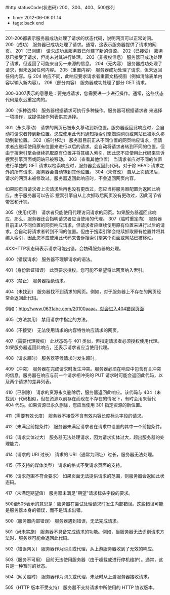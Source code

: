 #http statusCode(状态码) 200、300、400、500序列

- time: 2012-06-06 01:14
- tags: back end

---

201-206都表示服务器成功处理了请求的状态代码，说明网页可以正常访问。
200（成功）  服务器已成功处理了请求。通常，这表示服务器提供了请求的网页。
201（已创建）  请求成功且服务器已创建了新的资源。 
202（已接受）  服务器已接受了请求，但尚未对其进行处理。 
203（非授权信息）  服务器已成功处理了请求，但返回了可能来自另一来源的信息。 
204（无内容）  服务器成功处理了请求，但未返回任何内容。 
205（重置内容） 服务器成功处理了请求，但未返回任何内容。与 204 响应不同，此响应要求请求者重置文档视图（例如清除表单内容以输入新内容）。 
206（部分内容）  服务器成功处理了部分 GET 请求。

300-3007表示的意思是：要完成请求，您需要进一步进行操作。通常，这些状态代码是永远重定向的。

300（多种选择）  服务器根据请求可执行多种操作。服务器可根据请求者 来选择一项操作，或提供操作列表供其选择。 

301（永久移动）  请求的网页已被永久移动到新位置。服务器返回此响应时，会自动将请求者转到新位置。您应使用此代码通知搜索引擎蜘蛛网页或网站已被永久移动到新位置。 
302（临时移动） 服务器目前正从不同位置的网页响应请求，但请求者应继续使用原有位置来进行以后的请求。会自动将请求者转到不同的位置。但由于搜索引擎会继续抓取原有位置并将其编入索引，因此您不应使用此代码来告诉搜索引擎页面或网站已被移动。 
303（查看其他位置） 当请求者应对不同的位置进行单独的 GET 请求以检索响应时，服务器会返回此代码。对于除 HEAD 请求之外的所有请求，服务器会自动转到其他位置。 
304（未修改） 自从上次请求后，请求的网页未被修改过。服务器返回此响应时，不会返回网页内容。

如果网页自请求者上次请求后再也没有更改过，您应当将服务器配置为返回此响应。由于服务器可以告诉 搜索引擎自从上次抓取后网页没有更改过，因此可节省带宽和开销。 

305（使用代理） 请求者只能使用代理访问请求的网页。如果服务器返回此响应，那么，服务器还会指明请求者应当使用的代理。 
307（临时重定向）  服务器目前正从不同位置的网页响应请求，但请求者应继续使用原有位置来进行以后的请求。会自动将请求者转到不同的位置。但由于搜索引擎会继续抓取原有位置并将其编入索引，因此您不应使用此代码来告诉搜索引擎某个页面或网站已被移动。

4XXHTTP状态码表示请求可能出错，会妨碍服务器的处理。

400（错误请求） 服务器不理解请求的语法。 

401（身份验证错误） 此页要求授权。您可能不希望将此网页纳入索引。 

403（禁止） 服务器拒绝请求。

404（未找到） 服务器找不到请求的网页。例如，对于服务器上不存在的网页经常会返回此代码。

例如：http://www.0631abc.com/20100aaaa，就会进入404错误页面

405（方法禁用） 禁用请求中指定的方法。

406（不接受） 无法使用请求的内容特性响应请求的网页。 

407（需要代理授权） 此状态码与 401 类似，但指定请求者必须授权使用代理。如果服务器返回此响应，还表示请求者应当使用代理。 

408（请求超时） 服务器等候请求时发生超时。 

409（冲突） 服务器在完成请求时发生冲突。服务器必须在响应中包含有关冲突的信息。服务器在响应与前一个请求相冲突的 PUT 请求时可能会返回此代码，以及两个请求的差异列表。 

410（已删除） 请求的资源永久删除后，服务器返回此响应。该代码与 404（未找到）代码相似，但在资源以前存在而现在不存在的情况下，有时会用来替代 404 代码。如果资源已永久删除，您应当使用 301 指定资源的新位置。 

411（需要有效长度） 服务器不接受不含有效内容长度标头字段的请求。 

412（未满足前提条件） 服务器未满足请求者在请求中设置的其中一个前提条件。 

413（请求实体过大） 服务器无法处理请求，因为请求实体过大，超出服务器的处理能力。 

414（请求的 URI 过长） 请求的 URI（通常为网址）过长，服务器无法处理。 

415（不支持的媒体类型） 请求的格式不受请求页面的支持。 

416（请求范围不符合要求） 如果页面无法提供请求的范围，则服务器会返回此状态码。 

417（未满足期望值） 服务器未满足"期望"请求标头字段的要求。

500至505表示的意思是：服务器在尝试处理请求时发生内部错误。这些错误可能是服务器本身的错误，而不是请求出错。

500（服务器内部错误）  服务器遇到错误，无法完成请求。 

501（尚未实施） 服务器不具备完成请求的功能。例如，当服务器无法识别请求方法时，服务器可能会返回此代码。 

502（错误网关） 服务器作为网关或代理，从上游服务器收到了无效的响应。 

503（服务不可用） 目前无法使用服务器（由于超载或进行停机维护）。通常，这只是一种暂时的状态。 

504（网关超时）  服务器作为网关或代理，未及时从上游服务器接收请求。 

505（HTTP 版本不受支持） 服务器不支持请求中所使用的 HTTP 协议版本。 
